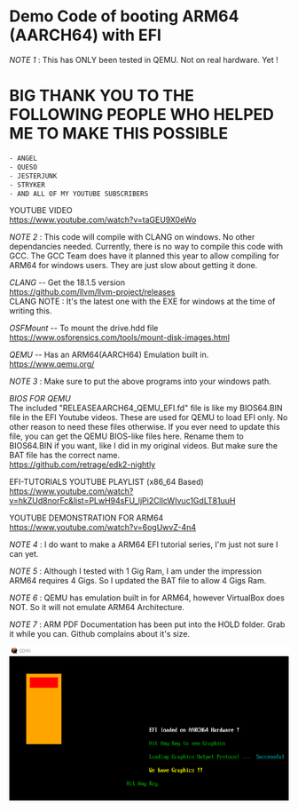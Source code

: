 # Demo Code of booting ARM64 (AARCH64) with EFI  
  
*NOTE 1* : This has ONLY been tested in QEMU. Not on real hardware. Yet !  
  
# BIG THANK YOU TO THE FOLLOWING PEOPLE WHO HELPED ME TO MAKE THIS POSSIBLE
	- ANGEL  
	- QUESO  
	- JESTERJUNK  
	- STRYKER  
	- AND ALL OF MY YOUTUBE SUBSCRIBERS  
  
YOUTUBE VIDEO  
https://www.youtube.com/watch?v=taGEU9X0eWo  
  
*NOTE 2* : This code will compile with CLANG on windows. No other dependancies needed. Currently, there is no way to compile this code with GCC. The GCC Team does have it planned this year to allow compiling for ARM64 for windows users. They are just slow about getting it done.  
  
*CLANG*  --  Get the 18.1.5 version  
https://github.com/llvm/llvm-project/releases  
CLANG NOTE :  It's the latest one with the EXE for windows at the time of writing this.  
  
*OSFMount*  -- To mount the drive.hdd file  
https://www.osforensics.com/tools/mount-disk-images.html  
  
*QEMU* -- Has an ARM64(AARCH64) Emulation built in.  
https://www.qemu.org/  
 
*NOTE 3* : Make sure to put the above programs into your windows path.  
  
*BIOS FOR QEMU*   
The included "RELEASEAARCH64_QEMU_EFI.fd" file is like my BIOS64.BIN file in the EFI Youtube videos. These are used for QEMU to load EFI only. No other reason to need these files otherwise. If you ever need to update this file, you can get the QEMU BIOS-like files here. Rename them to BIOS64.BIN if you want, like I did in my original videos. But make sure the BAT file has the correct name.  
https://github.com/retrage/edk2-nightly  
  
EFI-TUTORIALS YOUTUBE PLAYLIST (x86_64 Based)  
https://www.youtube.com/watch?v=hkZUd8norFc&list=PLwH94sFU_ljPi2ClIcWIvuc1GdLT81uuH  
  
YOUTUBE DEMONSTRATION FOR ARM64  
https://www.youtube.com/watch?v=6ogUwvZ-4n4  
  
*NOTE 4* : I do want to make a ARM64 EFI tutorial series, I'm just not sure I can yet.  
  
*NOTE 5* : Although I tested with 1 Gig Ram, I am under the impression ARM64 requires 4 Gigs. So I updated the BAT file to allow 4 Gigs Ram.  
  
*NOTE 6* : QEMU has emulation built in for ARM64, however VirtualBox does NOT. So it will not emulate ARM64 Architecture.  
  
*NOTE 7* : ARM PDF Documentation has been put into the HOLD folder. Grab it while you can. Github complains about it's size.  
  
  
![Current Progress](progress.png) 
  